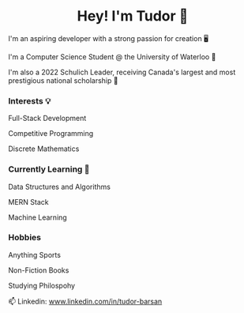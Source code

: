 

<h1 align="center">Hey! I'm Tudor 👋</h1>
I'm an aspiring developer with a strong passion for creation 🖥️

I'm a Computer Science Student @ the University of Waterloo 🦆

I'm also a 2022 Schulich Leader, receiving Canada's largest and most prestigious national scholarship 🦁  

### Interests 💡
Full-Stack Development

Competitive Programming

Discrete Mathematics

### Currently Learning 🧠
Data Structures and Algorithms

MERN Stack

Machine Learning

### Hobbies 
Anything Sports

Non-Fiction Books

Studying Philospohy

📫 Linkedin: www.linkedin.com/in/tudor-barsan 

